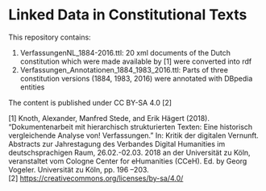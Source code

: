 # Linked Data in Constitutional Texts

This repository contains:
1. VerfassungenNL_1884-2016.ttl: 20 xml documents of the Dutch constitution which were made available by [1] were converted into rdf
2. Verfassungen_Annotationen_1884_1983_2016.ttl: Parts of three constitution versions (1884, 1983, 2016) were annotated with DBpedia entities

The content is published under CC BY-SA 4.0 [2] 



[1] Knoth, Alexander, Manfred Stede, and Erik Hägert (2018). “Dokumentenarbeit mit hierarchisch strukturierten Texten: Eine historisch vergleichende Analyse von! Verfassungen.” In: Kritik der digitalen Vernunft. Abstracts zur Jahrestagung des Verbandes Digital Humanities im deutschsprachigen Raum, 26.02.-02.03. 2018 an der Universität zu Köln, veranstaltet vom Cologne Center for eHumanities (CCeH). Ed. by Georg Vogeler. Universität zu Köln, pp. 196 –203.  
[2] https://creativecommons.org/licenses/by-sa/4.0/ 
